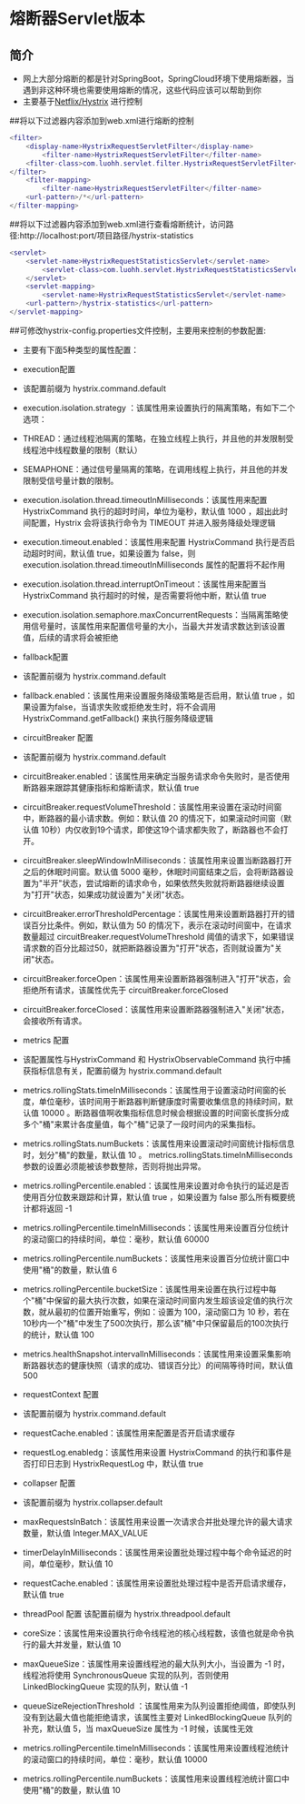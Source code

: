# 熔断器Servlet版本
## 简介
- 网上大部分熔断的都是针对SpringBoot，SpringCloud环境下使用熔断器，当遇到非这种环境也需要使用熔断的情况，这些代码应该可以帮助到你
- 主要基于[Netflix/Hystrix](https://github.com/Netflix/Hystrix) 进行控制

##将以下过滤器内容添加到web.xml进行熔断的控制
```lua
<filter>
    <display-name>HystrixRequestServletFilter</display-name>
        <filter-name>HystrixRequestServletFilter</filter-name>
    <filter-class>com.luohh.servlet.filter.HystrixRequestServletFilter</filter-class>
</filter>
    <filter-mapping>
        <filter-name>HystrixRequestServletFilter</filter-name>
    <url-pattern>/*</url-pattern>
</filter-mapping>
```
##将以下过滤器内容添加到web.xml进行查看熔断统计，访问路径:http://localhost:port/项目路径/hystrix-statistics
```lua
<servlet>
    <servlet-name>HystrixRequestStatisticsServlet</servlet-name>
        <servlet-class>com.luohh.servlet.HystrixRequestStatisticsServlet</servlet-class>
    </servlet>
    <servlet-mapping>
        <servlet-name>HystrixRequestStatisticsServlet</servlet-name>
    <url-pattern>/hystrix-statistics</url-pattern>
</servlet-mapping>
```
##可修改hystrix-config.properties文件控制，主要用来控制的参数配置:
- 主要有下面5种类型的属性配置：
- execution配置
- 该配置前缀为 hystrix.command.default
- execution.isolation.strategy ：该属性用来设置执行的隔离策略，有如下二个选项：
- THREAD：通过线程池隔离的策略，在独立线程上执行，并且他的并发限制受线程池中线程数量的限制（默认）
- SEMAPHONE：通过信号量隔离的策略，在调用线程上执行，并且他的并发限制受信号量计数的限制。
- execution.isolation.thread.timeoutInMilliseconds：该属性用来配置 HystrixCommand 执行的超时时间，单位为毫秒，默认值 1000 ，超出此时间配置，Hystrix 会将该执行命令为 TIMEOUT 并进入服务降级处理逻辑
- execution.timeout.enabled：该属性用来配置 HystrixCommand 执行是否启动超时时间，默认值 true，如果设置为 false，则 execution.isolation.thread.timeoutInMilliseconds 属性的配置将不起作用
- execution.isolation.thread.interruptOnTimeout：该属性用来配置当 HystrixCommand 执行超时的时候，是否需要将他中断，默认值 true
- execution.isolation.semaphore.maxConcurrentRequests：当隔离策略使用信号量时，该属性用来配置信号量的大小，当最大并发请求数达到该设置值，后续的请求将会被拒绝

- fallback配置
- 该配置前缀为 hystrix.command.default
- fallback.enabled：该属性用来设置服务降级策略是否启用，默认值 true ，如果设置为false，当请求失败或拒绝发生时，将不会调用 HystrixCommand.getFallback() 来执行服务降级逻辑

- circuitBreaker 配置
- 该配置前缀为 hystrix.command.default
- circuitBreaker.enabled：该属性用来确定当服务请求命令失败时，是否使用断路器来跟踪其健康指标和熔断请求，默认值 true
- circuitBreaker.requestVolumeThreshold：该属性用来设置在滚动时间窗中，断路器的最小请求数。例如：默认值 20 的情况下，如果滚动时间窗（默认值 10秒）内仅收到19个请求，即使这19个请求都失败了，断路器也不会打开。
- circuitBreaker.sleepWindowInMilliseconds：该属性用来设置当断路器打开之后的休眠时间窗。默认值 5000 毫秒，休眠时间窗结束之后，会将断路器设置为"半开"状态，尝试熔断的请求命令，如果依然失败就将断路器继续设置为"打开"状态，如果成功就设置为"关闭"状态。
- circuitBreaker.errorThresholdPercentage：该属性用来设置断路器打开的错误百分比条件。例如，默认值为 50 的情况下，表示在滚动时间窗中，在请求数量超过 circuitBreaker.requestVolumeThreshold 阈值的请求下，如果错误请求数的百分比超过50，就把断路器设置为"打开"状态，否则就设置为"关闭"状态。
- circuitBreaker.forceOpen：该属性用来设置断路器强制进入"打开"状态，会拒绝所有请求，该属性优先于 circuitBreaker.forceClosed
- circuitBreaker.forceClosed：该属性用来设置断路器强制进入"关闭"状态，会接收所有请求。

- metrics 配置
- 该配置属性与HystrixCommand 和 HystrixObservableCommand 执行中捕获指标信息有关，配置前缀为 hystrix.command.default
- metrics.rollingStats.timeInMilliseconds：该属性用于设置滚动时间窗的长度，单位毫秒，该时间用于断路器判断健康度时需要收集信息的持续时间，默认值 10000 。断路器值啊收集指标信息时候会根据设置的时间窗长度拆分成多个"桶"来累计各度量值，每个"桶"记录了一段时间内的采集指标。
- metrics.rollingStats.numBuckets：该属性用来设置滚动时间窗统计指标信息时，划分"桶"的数量，默认值 10 。 metrics.rollingStats.timeInMilliseconds 参数的设置必须能被该参数整除，否则将抛出异常。
- metrics.rollingPercentile.enabled：该属性用来设置对命令执行的延迟是否使用百分位数来跟踪和计算，默认值 true ，如果设置为 false 那么所有概要统计都将返回 -1
- metrics.rollingPercentile.timeInMilliseconds：该属性用来设置百分位统计的滚动窗口的持续时间，单位：毫秒，默认值 60000
- metrics.rollingPercentile.numBuckets：该属性用来设置百分位统计窗口中使用"桶"的数量，默认值 6
- metrics.rollingPercentile.bucketSize：该属性用来设置在执行过程中每个"桶"中保留的最大执行次数，如果在滚动时间窗内发生超该设定值的执行次数，就从最初的位置开始重写，例如：设置为 100，滚动窗口为 10 秒，若在10秒内一个"桶"中发生了500次执行，那么该"桶"中只保留最后的100次执行的统计，默认值 100
- metrics.healthSnapshot.intervalInMilliseconds：该属性用来设置采集影响断路器状态的健康快照（请求的成功、错误百分比）的间隔等待时间，默认值 500

- requestContext 配置
- 该配置前缀为 hystrix.command.default
- requestCache.enabled：该属性用来配置是否开启请求缓存
- requestLog.enabledg：该属性用来设置 HystrixCommand 的执行和事件是否打印日志到 HystrixRequestLog 中，默认值 true

- collapser 配置
- 该配置前缀为 hystrix.collapser.default
- maxRequestsInBatch：该属性用来设置一次请求合并批处理允许的最大请求数量，默认值 Integer.MAX_VALUE
- timerDelayInMilliseconds：该属性用来设置批处理过程中每个命令延迟的时间，单位毫秒，默认值 10
- requestCache.enabled：该属性用来设置批处理过程中是否开启请求缓存，默认值 true

- threadPool 配置
该配置前缀为 hystrix.threadpool.default
- coreSize：该属性用来设置执行命令线程池的核心线程数，该值也就是命令执行的最大并发量，默认值 10
- maxQueueSize：该属性用来设置线程池的最大队列大小，当设置为 -1 时，线程池将使用 SynchronousQueue 实现的队列，否则使用 LinkedBlockingQueue 实现的队列，默认值 -1
- queueSizeRejectionThreshold ：该属性用来为队列设置拒绝阈值，即使队列没有到达最大值也能拒绝请求，该属性主要对 LinkedBlockingQueue 队列的补充，默认值 5，当 maxQueueSize 属性为 -1 时候，该属性无效
- metrics.rollingPercentile.timeInMilliseconds：该属性用来设置线程池统计的滚动窗口的持续时间，单位：毫秒，默认值 10000
- metrics.rollingPercentile.numBuckets：该属性用来设置线程池统计窗口中使用"桶"的数量，默认值 10



